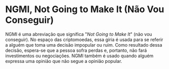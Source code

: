 # NGMI, Not Going to Make It (Não Vou Conseguir)

NGMI é uma abreviação que significa "_Not Going to Make It_" (não vou conseguir). No espaço das criptomoedas, essa gíria é usada para se referir a alguém que toma uma decisão impopular ou ruim. Como resultado dessa decisão, espera-se que a pessoa sofra perdas e, portanto, não fará investimentos ou negociações. NGMI também é usado quando alguém expressa uma opinião que não segue a opinião popular.